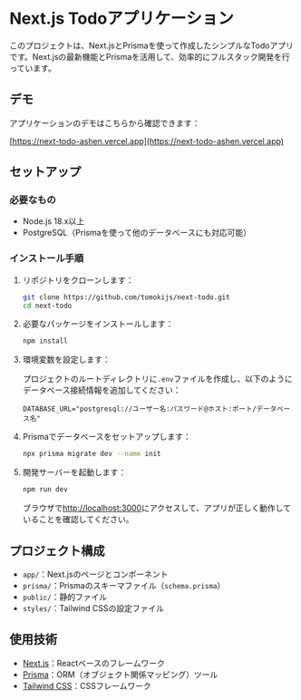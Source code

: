 # Next.js Todoアプリケーション

このプロジェクトは、Next.jsとPrismaを使って作成したシンプルなTodoアプリです。Next.jsの最新機能とPrismaを活用して、効率的にフルスタック開発を行っています。

## デモ

アプリケーションのデモはこちらから確認できます：

[https://next-todo-ashen.vercel.app](https://next-todo-ashen.vercel.app)

## セットアップ

### 必要なもの

- Node.js 18.x以上
- PostgreSQL（Prismaを使って他のデータベースにも対応可能）

### インストール手順

1. リポジトリをクローンします：

   ```bash
   git clone https://github.com/tomokijs/next-todo.git
   cd next-todo
   ```

2. 必要なパッケージをインストールします：

   ```bash
   npm install
   ```

3. 環境変数を設定します：

   プロジェクトのルートディレクトリに`.env`ファイルを作成し、以下のようにデータベース接続情報を追加してください：

   ```env
   DATABASE_URL="postgresql://ユーザー名:パスワード@ホスト:ポート/データベース名"
   ```

4. Prismaでデータベースをセットアップします：

   ```bash
   npx prisma migrate dev --name init
   ```

5. 開発サーバーを起動します：

   ```bash
   npm run dev
   ```

   ブラウザで[http://localhost:3000](http://localhost:3000)にアクセスして、アプリが正しく動作していることを確認してください。

## プロジェクト構成

- `app/`：Next.jsのページとコンポーネント
- `prisma/`：Prismaのスキーマファイル（`schema.prisma`）
- `public/`：静的ファイル
- `styles/`：Tailwind CSSの設定ファイル

## 使用技術

- [Next.js](https://nextjs.org/)：Reactベースのフレームワーク
- [Prisma](https://www.prisma.io/)：ORM（オブジェクト関係マッピング）ツール
- [Tailwind CSS](https://tailwindcss.com/)：CSSフレームワーク
